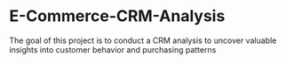 # E-Commerce-CRM-Analysis
The goal of this project is to conduct a CRM analysis to uncover valuable insights into customer behavior and purchasing patterns
